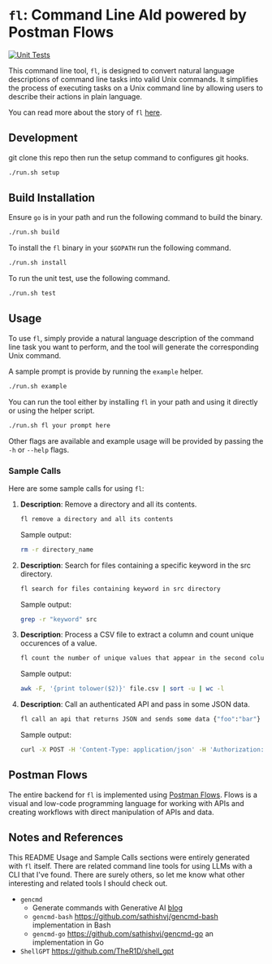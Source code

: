 # `fl`: Command Line AId powered by Postman Flows

[![Unit Tests](https://github.com/rabbah/fl/actions/workflows/unit_test.yml/badge.svg?branch=main&event=push)](https://github.com/rabbah/fl/actions/workflows/unit_test.yml)

This command line tool, `fl`, is designed to convert natural language descriptions of command line tasks into valid Unix commands.
It simplifies the process of executing tasks on a Unix command line by allowing users to describe their actions in plain language.

You can read more about the story of `fl` [here](https://www.linkedin.com/pulse/building-real-world-ai-application-withapis-using-postman-rabbah-3bbbe/).

## Development

git clone this repo then run the setup command to configures git hooks.
```sh
./run.sh setup
```

## Build Installation 

Ensure `go` is in your path and run the following command to build the binary.

```sh
./run.sh build
```

To install the `fl` binary in your `$GOPATH` run the following command.
```sh
./run.sh install
```

To run the unit test, use the following command.
```sh
./run.sh test
```

## Usage

To use `fl`, simply provide a natural language description of the command line task you want to perform, and the tool will generate the corresponding Unix command.

A sample prompt is provide by running the `example` helper.
```sh
./run.sh example
```

You can run the tool either by installing `fl` in your path and using it directly or using the helper script.
```sh
./run.sh fl your prompt here
```

Other flags are available and example usage will be provided by passing the `-h` or `--help` flags.

### Sample Calls

Here are some sample calls for using `fl`:

1. **Description**: Remove a directory and all its contents.
   ```sh
   fl remove a directory and all its contents
   ```
   Sample output:
   ```sh
   rm -r directory_name
   ```

2. **Description**: Search for files containing a specific keyword in the src directory.
   ```sh
   fl search for files containing keyword in src directory
   ```

   Sample output:
   ```sh
   grep -r "keyword" src
   ```

3. **Description**: Process a CSV file to extract a column and count unique occurences of a value.
   ```sh
   fl count the number of unique values that appear in the second column of a csv file, make sure the count is case insensitive, report the total count only
   ```
   Sample output:
   ```sh
   awk -F, '{print tolower($2)}' file.csv | sort -u | wc -l
   ```
   
4. **Description**: Call an authenticated API and pass in some JSON data.
   ```sh
   fl call an api that returns JSON and sends some data {"foo":"bar"} as json where the api uses basic auth and the secret is an environment variable called API_KEY
   ```

   Sample output:
   ```sh
   curl -X POST -H 'Content-Type: application/json' -H 'Authorization: Basic $API_KEY' -d '{"foo":"bar"}' https://api.example.com/endpoint
   ```

## Postman Flows

The entire backend for `fl` is implemented using [Postman Flows](https://learning.postman.com/docs/postman-flows/overview). Flows is a visual and low-code programming language for working with APIs and creating workflows with direct manipulation of APIs and data.

## Notes and References

This README Usage and Sample Calls sections were entirely generated with `fl` itself.
There are related command line tools for using LLMs with a CLI that I've found. There are surely others, so let me know what other interesting and related tools I should check out.

- `gencmd`
  - Generate commands with Generative AI [blog](https://sathishvj.medium.com/gencmd-generate-commands-with-generative-ai-d945b2a1d050)
  - `gencmd-bash` https://github.com/sathishvj/gencmd-bash implementation in Bash
  - `gencmd-go` https://github.com/sathishvj/gencmd-go an implementation in Go
- `ShellGPT` https://github.com/TheR1D/shell_gpt
